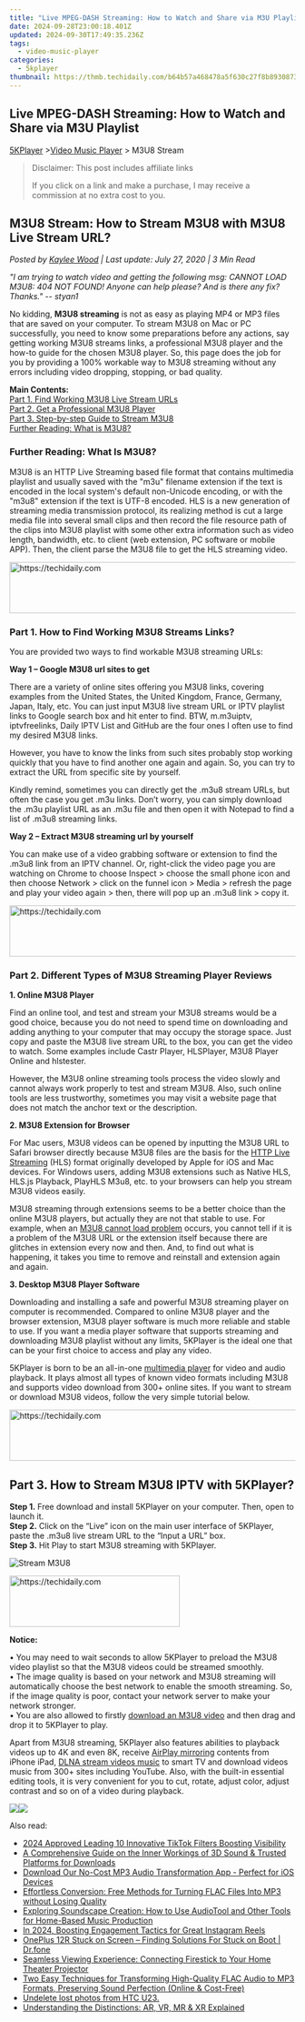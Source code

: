 ```yaml
---
title: "Live MPEG-DASH Streaming: How to Watch and Share via M3U Playlist"
date: 2024-09-28T23:00:18.401Z
updated: 2024-09-30T17:49:35.236Z
tags:
  - video-music-player
categories:
  - 5kplayer
thumbnail: https://thmb.techidaily.com/b64b57a468478a5f630c27f8b893087308dc98f7c7e00349e52b8e4b1574001a.png
---
```


## Live MPEG-DASH Streaming: How to Watch and Share via M3U Playlist

[5KPlayer](https://tools.techidaily.com/5kplayer/products/) \>[Video Music Player](https://tools.techidaily.com/5kplayer/video-music-player/) \> M3U8 Stream

>  Disclaimer: This post includes affiliate links
>
>  If you click on a link and make a purchase, I may receive a commission at no extra cost to you.
>

## M3U8 Stream: How to Stream M3U8 with M3U8 Live Stream URL?

 _Posted by [Kaylee Wood](https://www.quora.com/profile/Amanda-Hu-21) | Last update: July 27, 2020 | 3 Min Read_

_"I am trying to watch video and getting the following msg: CANNOT LOAD M3U8: 404 NOT FOUND! Anyone can help please? And is there any fix? Thanks." -- styan1_

No kidding, **M3U8 streaming** is not as easy as playing MP4 or MP3 files that are saved on your computer. To stream M3U8 on Mac or PC successfully, you need to know some preparations before any actions, say getting working M3U8 streams links, a professional M3U8 player and the how-to guide for the chosen M3U8 player. So, this page does the job for you by providing a 100% workable way to M3U8 streaming without any errors including video dropping, stopping, or bad quality.

**Main Contents:**  
[Part 1\. Find Working M3U8 Live Stream URLs](https://tools.techidaily.com/5kplayer/video-music-player/)  
[Part 2\. Get a Professional M3U8 Player](https://tools.techidaily.com/5kplayer/video-music-player/)  
[Part 3\. Step-by-step Guide to Stream M3U8](https://tools.techidaily.com/5kplayer/video-music-player/)  
[Further Reading: What is M3U8?](https://tools.techidaily.com/5kplayer/video-music-player/)

### Further Reading: What Is M3U8?

M3U8 is an HTTP Live Streaming based file format that contains multimedia playlist and usually saved with the "m3u" filename extension if the text is encoded in the local system's default non-Unicode encoding, or with the "m3u8" extension if the text is UTF-8 encoded. HLS is a new generation of streaming media transmission protocol, its realizing method is cut a large media file into several small clips and then record the file resource path of the clips into M3U8 playlist with some other extra information such as video length, bandwidth, etc. to client (web extension, PC software or mobile APP). Then, the client parse the M3U8 file to get the HLS streaming video.

<!-- affiliate ads begin -->
<a href="https://appsumo.8odi.net/c/5597632/2130890/7443" target="_top" id="2130890">
  <img src="//a.impactradius-go.com/display-ad/7443-2130890" border="0" alt="https://techidaily.com" width="728" height="90"/>
</a>
<img height="0" width="0" src="https://appsumo.8odi.net/i/5597632/2130890/7443" style="position:absolute;visibility:hidden;" border="0" />
<!-- affiliate ads end -->

### Part 1\. How to Find Working M3U8 Streams Links?

You are provided two ways to find workable M3U8 streaming URLs:

**Way 1 – Google M3U8 url sites to get**

There are a variety of online sites offering you M3U8 links, covering examples from the United States, the United Kingdom, France, Germany, Japan, Italy, etc. You can just input M3U8 live stream URL or IPTV playlist links to Google search box and hit enter to find. BTW, m.m3uiptv, iptvfreelinks, Daily IPTV List and GitHub are the four ones I often use to find my desired M3U8 links.

However, you have to know the links from such sites probably stop working quickly that you have to find another one again and again. So, you can try to extract the URL from specific site by yourself.

Kindly remind, sometimes you can directly get the .m3u8 stream URLs, but often the case you get .m3u links. Don’t worry, you can simply download the .m3u playlist URL as an .m3u file and then open it with Notepad to find a list of .m3u8 streaming links.

**Way 2 – Extract M3U8 streaming url by yourself**

You can make use of a video grabbing software or extension to find the .m3u8 link from an IPTV channel. Or, right-click the video page you are watching on Chrome to choose Inspect > choose the small phone icon and then choose Network > click on the funnel icon > Media > refresh the page and play your video again > then, there will pop up an .m3u8 link > copy it.

<!-- affiliate ads begin -->
<a href="https://unicoeye.pxf.io/c/5597632/2134221/18498" target="_top" id="2134221">
  <img src="//a.impactradius-go.com/display-ad/18498-2134221" border="0" alt="https://techidaily.com" width="728" height="90"/>
</a>
<img height="0" width="0" src="https://unicoeye.pxf.io/i/5597632/2134221/18498" style="position:absolute;visibility:hidden;" border="0" />
<!-- affiliate ads end -->

### Part 2\. Different Types of M3U8 Streaming Player Reviews

**1\. Online M3U8 Player**

Find an online tool, and test and stream your M3U8 streams would be a good choice, because you do not need to spend time on downloading and adding anything to your computer that may occupy the storage space. Just copy and paste the M3U8 live stream URL to the box, you can get the video to watch. Some examples include Castr Player, HLSPlayer, M3U8 Player Online and hlstester.

However, the M3U8 online streaming tools process the video slowly and cannot always work properly to test and stream M3U8\. Also, such online tools are less trustworthy, sometimes you may visit a website page that does not match the anchor text or the description.

**2\. M3U8 Extension for Browser**

For Mac users, M3U8 videos can be opened by inputting the M3U8 URL to Safari browser directly because M3U8 files are the basis for the [HTTP Live Streaming](https://tools.techidaily.com/5kplayer/video-music-player/) (HLS) format originally developed by Apple for iOS and Mac devices. For Windows users, adding M3U8 extensions such as Native HLS, HLS.js Playback, PlayHLS M3u8, etc. to your browsers can help you stream M3U8 videos easily.

M3U8 streaming through extensions seems to be a better choice than the online M3U8 players, but actually they are not that stable to use. For example, when an [M3U8 cannot load problem](https://tools.techidaily.com/5kplayer/video-music-player/) occurs, you cannot tell if it is a problem of the M3U8 URL or the extension itself because there are glitches in extension every now and then. And, to find out what is happening, it takes you time to remove and reinstall and extension again and again.

**3\. Desktop M3U8 Player Software**

Downloading and installing a safe and powerful M3U8 streaming player on computer is recommended. Compared to online M3U8 player and the browser extension, M3U8 player software is much more reliable and stable to use. If you want a media player software that supports streaming and downloading M3U8 playlist without any limits, 5KPlayer is the ideal one that can be your first choice to access and play any video.

5KPlayer is born to be an all-in-one [multimedia player](https://tools.techidaily.com/5kplayer/video-music-player/) for video and audio playback. It plays almost all types of known video formats including M3U8 and supports video download from 300+ online sites. If you want to stream or download M3U8 videos, follow the very simple tutorial below.

<!-- affiliate ads begin -->
<a href="https://ephamedtechinc.pxf.io/c/5597632/2137204/26400" target="_top" id="2137204">
  <img src="//a.impactradius-go.com/display-ad/26400-2137204" border="0" alt="https://techidaily.com" width="728" height="90"/>
</a>
<img height="0" width="0" src="https://ephamedtechinc.pxf.io/i/5597632/2137204/26400" style="position:absolute;visibility:hidden;" border="0" />
<!-- affiliate ads end -->

## Part 3\. How to Stream M3U8 IPTV with 5KPlayer?

**Step 1.** Free download and install 5KPlayer on your computer. Then, open to launch it.  
**Step 2.** Click on the “Live” icon on the main user interface of 5KPlayer, paste the .m3u8 live stream URL to the “Input a URL” box.  
**Step 3.** Hit Play to start M3U8 streaming with 5KPlayer.

![Stream M3U8](https://www.5kplayer.com/video-music-player/img/hls-streaming-m3u8.jpg) 

<!-- affiliate ads begin -->
<a href="https://laganoo.pxf.io/c/5597632/1484940/16446" target="_top" id="1484940">
  <img src="//a.impactradius-go.com/display-ad/16446-1484940" border="0" alt="https://techidaily.com" width="300" height="90"/>
</a>
<img height="0" width="0" src="https://laganoo.pxf.io/i/5597632/1484940/16446" style="position:absolute;visibility:hidden;" border="0" />
<!-- affiliate ads end -->

**Notice:**

• You may need to wait seconds to allow 5KPlayer to preload the M3U8 video playlist so that the M3U8 videos could be streamed smoothly.  
 • The image quality is based on your network and M3U8 streaming will automatically choose the best network to enable the smooth streaming. So, if the image quality is poor, contact your network server to make your network stronger.  
 • You are also allowed to firstly [download an M3U8 video](https://tools.techidaily.com/5kplayer/youtube-download/) and then drag and drop it to 5KPlayer to play.

Apart from M3U8 streaming, 5KPlayer also features abilities to playback videos up to 4K and even 8K, receive [AirPlay mirroring](https://tools.techidaily.com/5kplayer/airplay/) contents from iPhone iPad, [DLNA stream videos music](https://tools.techidaily.com/5kplayer/dlna/) to smart TV and download videos music from 300+ sites including YouTube. Also, with the built-in essential editing tools, it is very convenient for you to cut, rotate, adjust color, adjust contrast and so on of a video during playback.

[![](https://www.5kplayer.com/video-music-player/../button/freedownwhitewin.png)](https://tools.techidaily.com/5kplayer/products/)[![](https://www.5kplayer.com/video-music-player/../button/freedownbackmac.png)](https://tools.techidaily.com/5kplayer/products/)

<ins class="adsbygoogle"
     style="display:block"
     data-ad-format="autorelaxed"
     data-ad-client="ca-pub-7571918770474297"
     data-ad-slot="1223367746"></ins>

<ins class="adsbygoogle"
     style="display:block"
     data-ad-client="ca-pub-7571918770474297"
     data-ad-slot="8358498916"
     data-ad-format="auto"
     data-full-width-responsive="true"></ins>

<span class="atpl-alsoreadstyle">Also read:</span>
<div><ul>
<li><a href="https://tiktok-videos.techidaily.com/2024-approved-leading-10-innovative-tiktok-filters-boosting-visibility/"><u>2024 Approved Leading 10 Innovative TikTok Filters Boosting Visibility</u></a></li>
<li><a href="https://media-tips.techidaily.com/a-comprehensive-guide-on-the-inner-workings-of-3d-sound-and-trusted-platforms-for-downloads/"><u>A Comprehensive Guide on the Inner Workings of 3D Sound & Trusted Platforms for Downloads</u></a></li>
<li><a href="https://media-tips.techidaily.com/download-our-no-cost-mp3-audio-transformation-app-perfect-for-ios-devices/"><u>Download Our No-Cost MP3 Audio Transformation App - Perfect for iOS Devices</u></a></li>
<li><a href="https://media-tips.techidaily.com/effortless-conversion-free-methods-for-turning-flac-files-into-mp3-without-losing-quality/"><u>Effortless Conversion: Free Methods for Turning FLAC Files Into MP3 without Losing Quality</u></a></li>
<li><a href="https://media-tips.techidaily.com/exploring-soundscape-creation-how-to-use-audiotool-and-other-tools-for-home-based-music-production/"><u>Exploring Soundscape Creation: How to Use AudioTool and Other Tools for Home-Based Music Production</u></a></li>
<li><a href="https://extra-tips.techidaily.com/in-2024-boosting-engagement-tactics-for-great-instagram-reels/"><u>In 2024, Boosting Engagement Tactics for Great Instagram Reels</u></a></li>
<li><a href="https://fix-guide.techidaily.com/oneplus-12r-stuck-on-screen-finding-solutions-for-stuck-on-boot-drfone-by-drfone-fix-android-problems-fix-android-problems/"><u>OnePlus 12R Stuck on Screen – Finding Solutions For Stuck on Boot | Dr.fone</u></a></li>
<li><a href="https://tech-renaissance.techidaily.com/seamless-viewing-experience-connecting-firestick-to-your-home-theater-projector/"><u>Seamless Viewing Experience: Connecting Firestick to Your Home Theater Projector</u></a></li>
<li><a href="https://media-tips.techidaily.com/two-easy-techniques-for-transforming-high-quality-flac-audio-to-mp3-formats-preserving-sound-perfection-online-and-cost-free/"><u>Two Easy Techniques for Transforming High-Quality FLAC Audio to MP3 Formats, Preserving Sound Perfection (Online & Cost-Free)</u></a></li>
<li><a href="https://techidaily.com/undelete-lost-photos-from-htc-u23-by-fonelab-android-recover-photos/"><u>Undelete lost photos from HTC U23.</u></a></li>
<li><a href="https://technical-tips.techidaily.com/1722862185592-understanding-the-distinctions-ar-vr-mr-and-xr-explained/"><u>Understanding the Distinctions: AR, VR, MR & XR Explained</u></a></li>
</ul></div>

